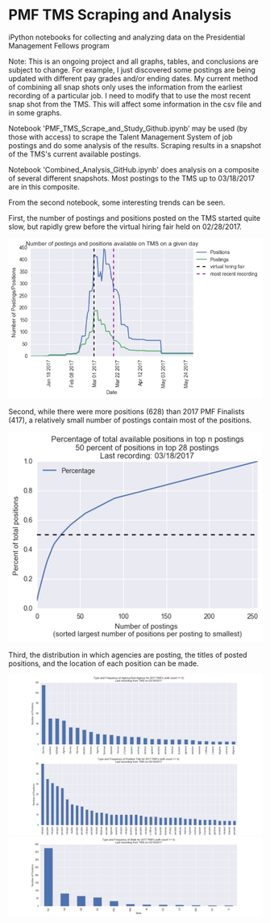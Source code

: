 # PMF TMS Scraping and Analysis
iPython notebooks for collecting and analyzing data on the Presidential Management Fellows program

Note: This is an ongoing project and all graphs, tables, and conclusions are subject to change. For example, I just discovered some postings are being updated with different pay grades and/or ending dates. My current method of combining all snap shots only uses the information from the earliest recording of a particular job. I need to modify that to use the most recent snap shot from the TMS. This will affect some information in the csv file and in some graphs.

Notebook 'PMF_TMS_Scrape_and_Study_Github.ipynb' may be used (by those with access) to scrape the Talent Management System of job postings and do some analysis of the results. Scraping results in a snapshot of the TMS's current available postings.

Notebook 'Combined_Analysis_GitHub.ipynb' does analysis on a composite of several different snapshots. Most postings to the TMS up to 03/18/2017 are in this composite.

From the second notebook, some interesting trends can be seen.

First, the number of postings and positions posted on the TMS started quite slow, but rapidly grew before the virtual hiring fair held on 02/28/2017.

<img src="./PMF_GitHub/DailyPositionsPostings170318.png" />

Second, while there were more positions (628) than 2017 PMF Finalists (417), a relatively small number of postings contain most of the positions.

<img src="./PMF_GitHub/Composite_Postings_Positions_Percent170318.png" />

Third, the distribution in which agencies are posting, the titles of posted positions, and the location of each position can be made.

<img src="./PMF_GitHub/Agency170318.png" />

<img src="./PMF_GitHub/Position170318.png" />

<img src="./PMF_GitHub/State170318.png" />
